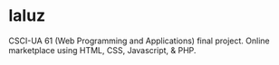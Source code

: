# laluz
CSCI-UA 61 (Web Programming and Applications) final project. Online marketplace using HTML, CSS, Javascript, & PHP.

